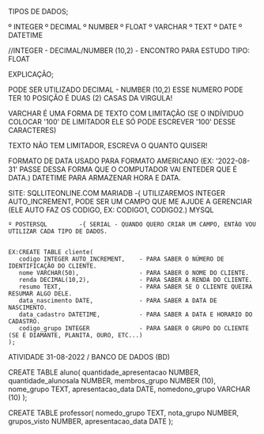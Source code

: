 TIPOS DE DADOS;

º INTEGER
º DECIMAL
º NUMBER
º FLOAT
º VARCHAR
º TEXT
º DATE 
º DATETIME

//INTEGER - DECIMAL/NUMBER (10,2) - ENCONTRO PARA ESTUDO TIPO: FLOAT

EXPLICAÇÃO;

PODE SER UTILIZADO DECIMAL - NUMBER
(10,2) ESSE NUMERO PODE TER 10 POSIÇÃO É DUAS (2) CASAS DA VIRGULA!

VARCHAR É UMA FORMA DE TEXTO COM LIMITAÇÃO (SE O INDÍVIDUO COLOCAR '100' DE LIMITADOR ELE SÓ PODE ESCREVER '100' DESSE CARACTERES)

TEXTO NÃO TEM LIMITADOR, ESCREVA O QUANTO QUISER!

FORMATO DE DATA USADO PARA FORMATO AMERICANO (EX: '2022-08-31' PASSE DESSA FORMA QUE O COMPUTADOR VAI ENTEDER QUE É DATA.)
DATETIME PARA ARMAZENAR HORA E DATA. 

SITE: SQLLITEONLINE.COM 
      MARIADB           -{ UTILIZAREMOS INTEGER AUTO_INCREMENT, PODE SER UM CAMPO QUE ME AJUDE A GERENCIAR (ELE AUTO FAZ OS CODIGO, EX: CODIGO1, CODIGO2.)
      MYSQL


    º POSTERSQL         -{ SERIAL - QUANDO QUERO CRIAR UM CAMPO, ENTÃO VOU UTILIZAR CADA TIPO DE DADOS.  


    EX:CREATE TABLE cliente(
       codigo INTEGER AUTO_INCREMENT,    - PARA SABER O NÚMERO DE IDENTIFICAÇÃO DO CLIENTE.  
       nome VARCHAR(50),                 - PARA SABER O NOME DO CLIENTE.
       renda DECIMAL(10,2),              - PARA SABER A RENDA DO CLIENTE.
       resumo TEXT,                      - PARA SABER SE O CLIENTE QUEIRA RESUMAR ALGO DELE.
       data_nascimento DATE,             - PARA SABER A DATA DE NASCIMENTO.  
       data_cadastro DATETIME,           - PARA SABER A DATA E HORARIO DO CADASTRO.
       codigo_grupo INTEGER              - PARA SABER O GRUPO DO CLIENTE (SE É DIAMANTE, PLANITA, OURO, ETC...)
    );

   ATIVIDADE 31-08-2022 / BANCO DE DADOS (BD)

   CREATE TABLE aluno(
    quantidade_apresentacao NUMBER,
    quantidade_alunosala  NUMBER,
    membros_grupo NUMBER (10),
    nome_grupo TEXT,
    apresentacao_data DATE,
    nomedono_grupo VARCHAR (10)
    );

CREATE TABLE professor(
	nomedo_grupo TEXT,
  	nota_grupo NUMBER,
  	grupos_visto NUMBER,
  	apresentacao_data DATE
);

